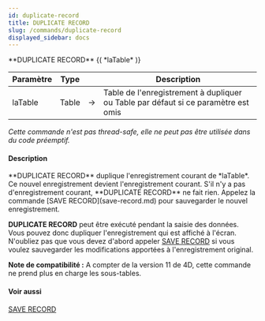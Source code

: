 ```yaml
---
id: duplicate-record
title: DUPLICATE RECORD
slug: /commands/duplicate-record
displayed_sidebar: docs
---
```


<!--REF #_command_.DUPLICATE RECORD.Syntax-->**DUPLICATE RECORD** {( *laTable* )}<!-- END REF-->
<!--REF #_command_.DUPLICATE RECORD.Params-->
| Paramètre | Type |  | Description |
| --- | --- | --- | --- |
| laTable | Table | &#8594;  | Table de l'enregistrement à dupliquer ou Table par défaut si ce paramètre est omis |

<!-- END REF-->

*Cette commande n'est pas thread-safe, elle ne peut pas être utilisée dans du code préemptif.*


#### Description 

<!--REF #_command_.DUPLICATE RECORD.Summary-->**DUPLICATE RECORD** duplique l'enregistrement courant de *laTable*.<!-- END REF--> Ce nouvel enregistrement devient l'enregistrement courant. S'il n'y a pas d'enregistrement courant, **DUPLICATE RECORD** ne fait rien. Appelez la commande [SAVE RECORD](save-record.md) pour sauvegarder le nouvel enregistrement.

**DUPLICATE RECORD** peut être exécuté pendant la saisie des données. Vous pouvez donc dupliquer l'enregistrement qui est affiché à l'écran. N'oubliez pas que vous devez d'abord appeler [SAVE RECORD](save-record.md) si vous voulez sauvegarder les modifications apportées à l'enregistrement original. 

**Note de compatibilité :** A compter de la version 11 de 4D, cette commande ne prend plus en charge les sous-tables. 

#### Voir aussi 

[SAVE RECORD](save-record.md)  